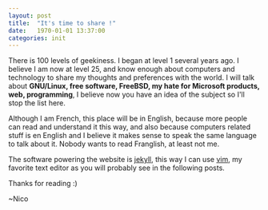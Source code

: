 ```yaml
---
layout: post
title:  "It's time to share !"
date:   1970-01-01 13:37:00
categories: init
---
```

There is 100 levels of geekiness. I began at level 1 several years ago. I believe I am now at level 25, and know enough about computers and technology to share my thoughts and preferences with the world.
I will talk about **GNU/Linux, free software, FreeBSD, my hate for Microsoft products, web, programming**, I believe now you have an idea of the subject so I'll stop the list here.

Although I am French, this place will be in English, because more people can read and understand it this way, and also because computers related stuff is en English and I believe it makes sense to speak the same language to talk about it. Nobody wants to read Franglish, at least not me.

The software powering the website is [jekyll][], this way I can use [vim][], my favorite text editor as you will probably see in the following posts.

Thanks for reading :)

~Nico

[jekyll]: http://jekyllrb.com/
[vim]: http://www.vim.org
